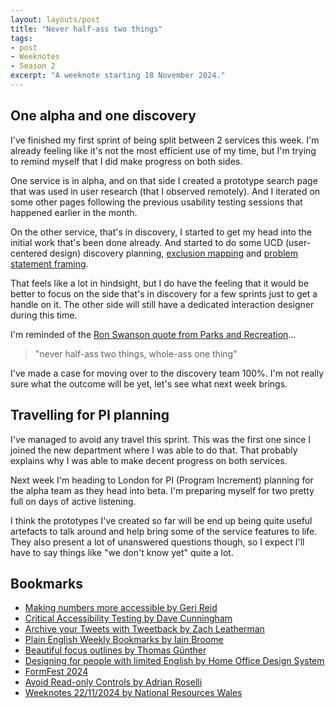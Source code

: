 ```yaml
---
layout: layouts/post
title: "Never half-ass two things"
tags:
- post
- Weeknotes
- Season 2
excerpt: "A weeknote starting 18 November 2024."
--- 
```


## One alpha and one discovery

I've finished my first sprint of being split between 2 services this week. I'm already feeling like it's not the most efficient use of my time, but I'm trying to remind myself that I did make progress on both sides.

One service is in alpha, and on that side I created a prototype search page that was used in user research (that I observed remotely). And I iterated on some other pages following the previous usability testing sessions that happened earlier in the month.

On the other service, that's in discovery, I started to get my head into the initial work that's been done already. And started to do some UCD (user-centered design) discovery planning, [exclusion mapping](/blog/weeknotes-series-06-episode-12/#exclusion-mapping) and [problem statement framing](https://benholliday.com/2015/07/28/frame-the-problem/).

That feels like a lot in hindsight, but I do have the feeling that it would be better to focus on the side that's in discovery for a few sprints just to get a handle on it. The other side will still have a dedicated interaction designer during this time.

I'm reminded of the [Ron Swanson quote from Parks and Recreation](https://www.youtube.com/watch?v=k6hZ9KdG1QU)…

> "never half-ass two things, whole-ass one thing"

I've made a case for moving over to the discovery team 100%. I'm not really sure what the outcome will be yet, let's see what next week brings.

## Travelling for PI planning

I've managed to avoid any travel this sprint. This was the first one since I joined the new department where I was able to do that. That probably explains why I was able to make decent progress on both services.

Next week I'm heading to London for PI (Program Increment) planning for the alpha team as they head into beta. I'm preparing myself for two pretty full on days of active listening.

I think the prototypes I've created so far will be end up being quite useful artefacts to talk around and help bring some of the service features to life. They also present a lot of unanswered questions though, so I expect I'll have to say things like "we don't know yet" quite a lot.

## Bookmarks

- [Making numbers more accessible by Geri Reid](https://www.gerireid.com/dyscalculia.html)
- [Critical Accessibility Testing by Dave Cunningham](https://www.amplify-us.co.uk/critical-accessibility-testing/)
- [Archive your Tweets with Tweetback by Zach Leatherman](https://www.zachleat.com/web/tweetback/)
- [Plain English Weekly Bookmarks by Iain Broome](http://plainenglish.club/bookmarks)
- [Beautiful focus outlines by Thomas Günther](https://medienbaecker.com/articles/focus-outlines)
- [Designing for people with limited English by Home Office Design System](https://design.homeoffice.gov.uk/content-style-guide/designing-for-limited-english)
- [FormFest 2024](https://web.cvent.com/event/fe574662-e643-4235-bcf1-283399673591/websitePage:5d4e2f12-89fd-44f8-be42-621307c0f340)
- [Avoid Read-only Controls by Adrian Roselli](https://adrianroselli.com/2024/11/avoid-read-only-controls.html)
- [Weeknotes 22/11/2024 by National Resources Wales](https://nrw-digital.github.io/week-notes/en/updates/2024/11/22/week-notes.html)